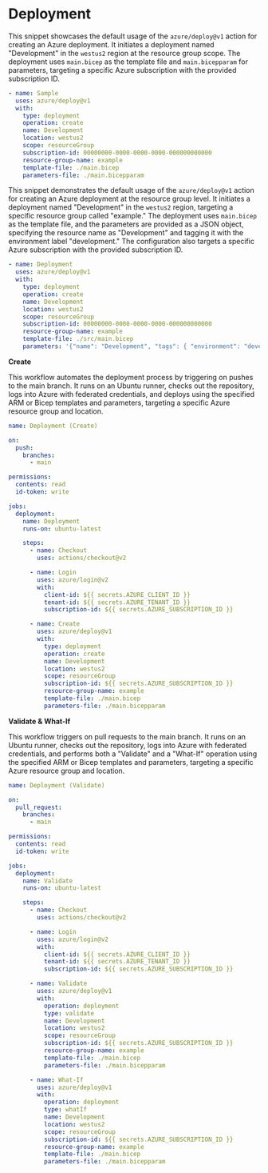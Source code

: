 # Deployment

This snippet showcases the default usage of the `azure/deploy@v1` action for creating an Azure deployment. It initiates a deployment named "Development" in the `westus2` region at the resource group scope. The deployment uses `main.bicep` as the template file and `main.bicepparam` for parameters, targeting a specific Azure subscription with the provided subscription ID.

```yaml
- name: Sample
  uses: azure/deploy@v1
  with:
    type: deployment
    operation: create
    name: Development
    location: westus2
    scope: resourceGroup
    subscription-id: 00000000-0000-0000-0000-000000000000
    resource-group-name: example
    template-file: ./main.bicep
    parameters-file: ./main.bicepparam
```

This snippet demonstrates the default usage of the `azure/deploy@v1` action for creating an Azure deployment at the resource group level. It initiates a deployment named "Development" in the `westus2` region, targeting a specific resource group called "example." The deployment uses `main.bicep` as the template file, and the parameters are provided as a JSON object, specifying the resource name as "Development" and tagging it with the environment label "development." The configuration also targets a specific Azure subscription with the provided subscription ID.

```yaml
- name: Deployment
  uses: azure/deploy@v1
  with:
    type: deployment
    operation: create
    name: Development
    location: westus2
    scope: resourceGroup
    subscription-id: 00000000-0000-0000-0000-000000000000
    resource-group-name: example
    template-file: ./src/main.bicep
    parameters: '{"name": "Development", "tags": { "environment": "development" }}'
```

**Create**

This workflow automates the deployment process by triggering on pushes to the main branch. It runs on an Ubuntu runner, checks out the repository, logs into Azure with federated credentials, and deploys using the specified ARM or Bicep templates and parameters, targeting a specific Azure resource group and location.

```yaml
name: Deployment (Create)

on:
  push:
    branches:
      - main

permissions:
  contents: read
  id-token: write

jobs:
  deployment:
    name: Deployment
    runs-on: ubuntu-latest

    steps:
      - name: Checkout
        uses: actions/checkout@v2

      - name: Login
        uses: azure/login@v2
        with:
          client-id: ${{ secrets.AZURE_CLIENT_ID }}
          tenant-id: ${{ secrets.AZURE_TENANT_ID }}
          subscription-id: ${{ secrets.AZURE_SUBSCRIPTION_ID }}

      - name: Create
        uses: azure/deploy@v1
        with:
          type: deployment
          operation: create
          name: Development
          location: westus2
          scope: resourceGroup
          subscription-id: ${{ secrets.AZURE_SUBSCRIPTION_ID }}
          resource-group-name: example
          template-file: ./main.bicep
          parameters-file: ./main.bicepparam
```

**Validate & What-If**

This workflow triggers on pull requests to the main branch. It runs on an Ubuntu runner, checks out the repository, logs into Azure with federated credentials, and performs both a "Validate" and a "What-If" operation using the specified ARM or Bicep templates and parameters, targeting a specific Azure resource group and location.

```yaml
name: Deployment (Validate)

on:
  pull_request:
    branches:
      - main

permissions:
  contents: read
  id-token: write

jobs:
  deployment:
    name: Validate
    runs-on: ubuntu-latest

    steps:
      - name: Checkout
        uses: actions/checkout@v2

      - name: Login
        uses: azure/login@v2
        with:
          client-id: ${{ secrets.AZURE_CLIENT_ID }}
          tenant-id: ${{ secrets.AZURE_TENANT_ID }}
          subscription-id: ${{ secrets.AZURE_SUBSCRIPTION_ID }}

      - name: Validate
        uses: azure/deploy@v1
        with:
          operation: deployment
          type: validate
          name: Development
          location: westus2
          scope: resourceGroup
          subscription-id: ${{ secrets.AZURE_SUBSCRIPTION_ID }}
          resource-group-name: example
          template-file: ./main.bicep
          parameters-file: ./main.bicepparam

      - name: What-If
        uses: azure/deploy@v1
        with:
          operation: deployment
          type: whatIf
          name: Development
          location: westus2
          scope: resourceGroup
          subscription-id: ${{ secrets.AZURE_SUBSCRIPTION_ID }}
          resource-group-name: example
          template-file: ./main.bicep
          parameters-file: ./main.bicepparam
```
